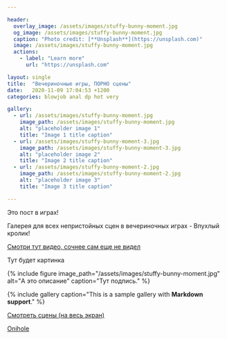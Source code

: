 ```yaml
---

header:
  overlay_image: /assets/images/stuffy-bunny-moment.jpg
  og_image: /assets/images/stuffy-bunny-moment.jpg
  caption: "Photo credit: [**Unsplash**](https://unsplash.com)"
  image: /assets/images/stuffy-bunny-moment.jpg
  actions:
    - label: "Learn more"
      url: "https://unsplash.com"

layout: single
title:  "Вечериночные игры, ПОРНО сцены"
date:   2020-11-09 17:04:53 +1200
categories: blowjob anal dp hot very

gallery:
  - url: /assets/images/stuffy-bunny-moment.jpg
    image_path: /assets/images/stuffy-bunny-moment.jpg
    alt: "placeholder image 1"
    title: "Image 1 title caption"
  - url: /assets/images/stuffy-bunny-moment-3.jpg
    image_path: /assets/images/stuffy-bunny-moment-3.jpg
    alt: "placeholder image 2"
    title: "Image 2 title caption"
  - url: /assets/images/stuffy-bunny-moment-2.jpg
    image_path: /assets/images/stuffy-bunny-moment-2.jpg
    alt: "placeholder image 3"
    title: "Image 3 title caption"

---
```


Это пост в играх!


Галерея для всех непристойных сцен в вечериночных играх - Впухлый кролик!

[Смотри тут видео, сочнее сам еще не видел](https://t.me/c/1176368763/73)

Тут будет картинка

{% include figure image_path="/assets/images/stuffy-bunny-moment.jpg" alt="А это описание" caption="Тут подпись." %}

{% include gallery caption="This is a sample gallery with **Markdown support**." %}


[Смотреть сцены (на весь экран)](https://uploads.ungrounded.net/alternate/1393000/1393224_alternate_87460_r1.zip/)


[Onihole](https://uploads.ungrounded.net/603000/603921_Rock_Candy_[Onihole].swf)
